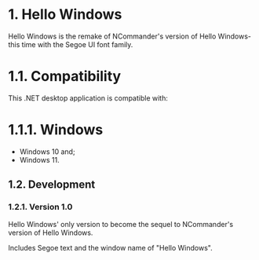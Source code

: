 # 1. Hello Windows
Hello Windows is the remake of NCommander's version of Hello Windows-this time with the Segoe UI font family.
# 1.1. Compatibility
This .NET desktop application is compatible with:
# 1.1.1. Windows
  * Windows 10 and;
  * Windows 11.
## 1.2. Development
### 1.2.1. Version 1.0
Hello Windows' only version to become the sequel to NCommander's version of Hello Windows.

Includes Segoe text and the window name of "Hello Windows".

